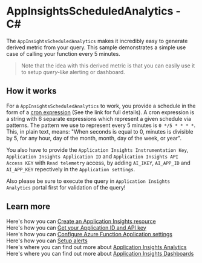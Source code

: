 # AppInsightsScheduledAnalytics - C<span>#</span>

The `AppInsightsScheduledAnalytics` makes it incredibly easy to generate derived metric from your query. 
This sample demonstrates a simple use case of calling your function every 5 minutes.

> Note that the idea with this derived metric is that you can easily use it to setup _query-like_ alerting or dashboard.

## How it works

For a `AppInsightsScheduledAnalytics` to work, 
you provide a schedule in the form of a [cron expression](https://en.wikipedia.org/wiki/Cron#CRON_expression) (See the link for full details). 
A cron expression is a string with 6 separate expressions which represent a given schedule via patterns. 
The pattern we use to represent every 5 minutes is `0 */5 * * * *`. 
This, in plain text, means: "When seconds is equal to 0, minutes is divisible by 5, for any hour, day of the month, month, day of the week, or year".

You also have to provide the `Application Insights Instrumentation Key`, 
`Application Insights Application ID` and `Application Insights API Access KEY` with `Read telemetry` access, 
by adding `AI_IKEY`, `AI_APP_ID` and `AI_APP_KEY` repectively in the `Application settings`.

Also please be sure to execute the query in `Application Insights Analytics` portal first for validation of the query!

## Learn more

Here's how you can [Create an Application Insights resource](https://docs.microsoft.com/en-us/azure/application-insights/app-insights-create-new-resource)  
Here's how you can [Get your Application ID and API key](https://dev.applicationinsights.io/documentation/Authorization/API-key-and-App-ID)  
Here's how you can [Configure Azure Function Application settings](https://docs.microsoft.com/en-us/azure/azure-functions/functions-how-to-use-azure-function-app-settings)  
Here's how you can [Setup alerts](https://docs.microsoft.com/en-us/azure/application-insights/app-insights-alerts)  
Here's where you can find out more about [Application Insights Analytics](https://docs.microsoft.com/en-us/azure/application-insights/app-insights-analytics)  
Here's where you can find out more about [Application Insights Dashboards](https://docs.microsoft.com/en-us/azure/application-insights/app-insights-dashboards)
